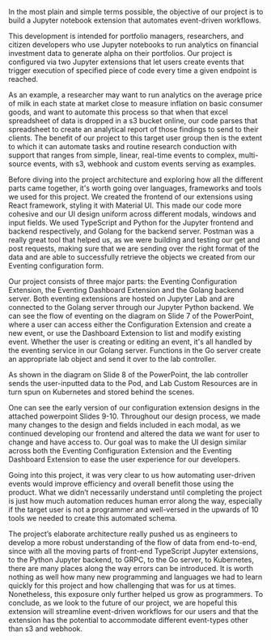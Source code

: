 In the most plain and simple terms possible, the objective of our project is to build a Jupyter notebook extension that automates event-driven workflows.  

This development is intended for portfolio managers, researchers, and citizen developers who use Jupyter notebooks to run analytics on financial investment data to generate alpha on their portfolios.  Our project is configured via two Jupyter extensions that let users create events that trigger execution of specified piece of code every time a given endpoint is reached.  

As an example, a researcher may want to run analytics on the average price of milk in each state at market close to measure inflation on basic consumer goods, and want to automate this process so that when that excel spreadsheet of data is dropped in a s3 bucket online, our code parses that spreadsheet to create an analytical report of those findings to send to their clients. The benefit of our project to this target user group then is the extent to which it can automate tasks and routine research conduction with support that ranges from simple, linear, real-time events to complex, multi-source events, with s3, webhook and custom events serving as examples.   

Before diving into the project architecture and exploring how all the different parts came together, it's worth going over languages, frameworks and tools we used for this project. We created the frontend of our extensions using React framework, styling it with Material UI. This made our code more cohesive and our UI design uniform across different modals, windows and input fields. We used TypeScript and Python for the Jupyter frontend and backend respectively, and Golang for the backend server. Postman was a really great tool that helped us, as we were building and testing our get and post requests, making sure that we are sending over the right format of the data and are able to successfully retrieve the objects we created from our Eventing configuration form.

Our project consists of three major parts: the Eventing Configuration Extension, the Eventing Dashboard Extension and the Golang backend server. Both eventing extensions are hosted on Jupyter Lab and are connected to the Golang server through our Jupyter Python backend. We can see the flow of eventing on the diagram on Slide 7 of the PowerPoint, where a user can access either the Configuration Extension and create a new event, or use the Dashboard Extension to list and modify existing event. Whether the user is creating or editing an event, it's all handled by the eventing service in our Golang server. Functions in the Go server create an appropriate lab object and send it over to the lab controller. 

As shown in the diagram on Slide 8 of the PowerPoint, the lab controller sends the user-inputted data to the Pod, and Lab Custom Resources are in turn spun on Kubernetes and stored behind the scenes. 

One can see the early version of our configuration extension designs in the attached powerpoint Slides 9-10. Throughout our design process, we made many changes to the design and fields included in each modal, as we continued developing our frontend and altered the data we want for user to change and have access to. Our goal was to make the UI design similar across both the Eventing Configuration Extension and the Eventing Dashboard Extension to ease the user experience for our developers.  

Going into this project, it was very clear to us how automating user-driven events would improve efficiency and overall benefit those using the product. What we didn’t necessarily understand until completing the project is just how much automation reduces human error along the way, especially if the target user is not a programmer and well-versed in the upwards of 10 tools we needed to create this automated schema.  

The project’s elaborate architecture really pushed us as engineers to develop a more robust understanding of the flow of data from end-to-end, since with all the moving parts of front-end TypeScript Jupyter extensions, to the Python Jupyter backend, to GRPC, to the Go server, to Kubernetes, there are many places along the way errors can be introduced. It is worth nothing as well how many new programming and languages we had to learn quickly for this project and how challenging that was for us at times. Nonetheless, this exposure only further helped us grow as programmers. To conclude, as we look to the future of our project, we are hopeful this extension will streamline event-driven workflows for our users and that the extension has the potential to accommodate different event-types other than s3 and webhook. 


